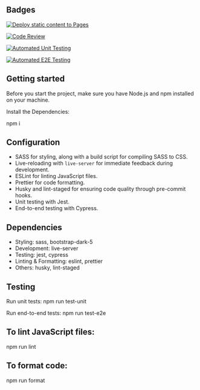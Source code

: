 ## Badges

[![Deploy static content to Pages](https://github.com/alexanderdyb/social-media-client/actions/workflows/pages.yml/badge.svg)](https://github.com/alexanderdyb/social-media-client/actions/workflows/pages.yml)

[![Code Review](https://github.com/alexanderdyb/social-media-client/actions/workflows/gpt.yml/badge.svg)](https://github.com/alexanderdyb/social-media-client/actions/workflows/gpt.yml)

[![Automated Unit Testing](https://github.com/alexanderdyb/social-media-client/actions/workflows/unit-test.yml/badge.svg)](https://github.com/alexanderdyb/social-media-client/actions/workflows/unit-test.yml)

[![Automated E2E Testing](https://github.com/alexanderdyb/social-media-client/actions/workflows/e2e-test.yml/badge.svg)](https://github.com/alexanderdyb/social-media-client/actions/workflows/e2e-test.yml)

## Getting started

Before you start the project, make sure you have Node.js and npm installed on your machine.

Install the Dependencies:

npm i

## Configuration

- SASS for styling, along with a build script for compiling SASS to CSS.
- Live-reloading with `live-server` for immediate feedback during development.
- ESLint for linting JavaScript files.
- Prettier for code formatting.
- Husky and lint-staged for ensuring code quality through pre-commit hooks.
- Unit testing with Jest.
- End-to-end testing with Cypress.

## Dependencies

- Styling: sass, bootstrap-dark-5
- Development: live-server
- Testing: jest, cypress
- Linting & Formatting: eslint, prettier
- Others: husky, lint-staged

## Testing

Run unit tests:
npm run test-unit

Run end-to-end tests:
npm run test-e2e

## To lint JavaScript files:

npm run lint

## To format code:

npm run format
